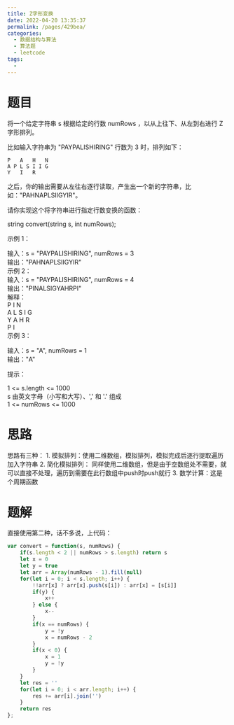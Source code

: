 ```yaml
---
title: Z字形变换
date: 2022-04-20 13:35:37
permalink: /pages/429bea/
categories:
  - 数据结构与算法
  - 算法题
  - leetcode
tags:
  - 
---
```

# 题目
将一个给定字符串 s 根据给定的行数 numRows ，以从上往下、从左到右进行 Z 字形排列。

比如输入字符串为 "PAYPALISHIRING" 行数为 3 时，排列如下：

    P   A   H   N
    A P L S I I G
    Y   I   R
之后，你的输出需要从左往右逐行读取，产生出一个新的字符串，比如："PAHNAPLSIIGYIR"。

请你实现这个将字符串进行指定行数变换的函数：

string convert(string s, int numRows);
 

示例 1：

输入：s = "PAYPALISHIRING", numRows = 3  
输出："PAHNAPLSIIGYIR"  
示例 2：  
输入：s = "PAYPALISHIRING", numRows = 4  
输出："PINALSIGYAHRPI"  
解释：  
    P     I    N  
    A   L S  I G  
    Y A   H R  
    P     I  
示例 3：  

输入：s = "A", numRows = 1  
输出："A"  
 

提示：  

1 <= s.length <= 1000  
s 由英文字母（小写和大写）、',' 和 '.' 组成  
1 <= numRows <= 1000  

# 思路
思路有三种：
    1. 模拟排列：使用二维数组，模拟排列，模拟完成后逐行提取遍历加入字符串
    2. 简化模拟排列： 同样使用二维数组，但是由于空数组处不需要，就可以直接不处理，遍历到需要在此行数组中push时push就行
    3. 数学计算：这是个周期函数

# 题解
直接使用第二种，话不多说，上代码：
```js
var convert = function(s, numRows) {
    if(s.length < 2 || numRows > s.length) return s
    let x = 0
    let y = true
    let arr = Array(numRows - 1).fill(null)
    for(let i = 0; i < s.length; i++) {
        !!arr[x] ? arr[x].push(s[i]) : arr[x] = [s[i]]
        if(y) {
            x++
        } else {
            x--
        }
        if(x == numRows) {
            y = !y
            x = numRows - 2
        }
        if(x < 0) {
            x = 1
            y = !y
        }
    }
    let res = ''
    for(let i = 0; i < arr.length; i++) {
        res += arr[i].join('')
    }
    return res
};
```

